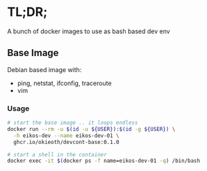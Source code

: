 # TL;DR;

A bunch of docker images to use as bash based dev env

## Base Image 

Debian based image with:
* ping, netstat, ifconfig, traceroute
* vim

### Usage

```bash
# start the base image .. it loops endless
docker run --rm -u $(id -u ${USER}):$(id -g ${USER}) \
  -h eikos-dev --name eikos-dev-01 \
  ghcr.io/okieoth/devcont-base:0.1.0

# start a shell in the container
docker exec -it $(docker ps -f name=eikos-dev-01 -q) /bin/bash
```

